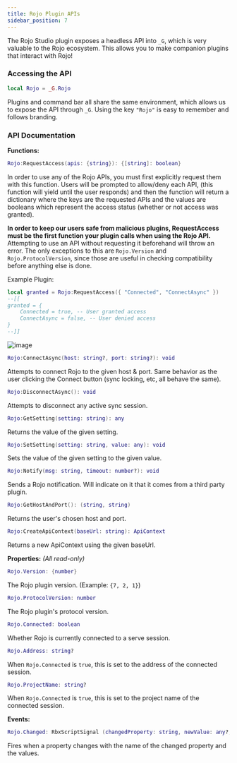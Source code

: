 ```yaml
---
title: Rojo Plugin APIs
sidebar_position: 7
---
```


The Rojo Studio plugin exposes a headless API into `_G`, which is very valuable to the Rojo ecosystem. This allows you to make companion plugins that interact with Rojo!

### Accessing the API
```Lua
local Rojo = _G.Rojo
```
Plugins and command bar all share the same environment, which allows us to expose the API through `_G`. Using the key `"Rojo"` is easy to remember and follows branding.

### API Documentation

**Functions:**

```Lua
Rojo:RequestAccess(apis: {string}): {[string]: boolean}
```
In order to use any of the Rojo APIs, you must first explicitly request them with this function. Users will be prompted to allow/deny each API, (this function will yield until the user responds) and then the function will return a dictionary where the keys are the requested APIs and the values are booleans which represent the access status (whether or not access was granted).

**In order to keep our users safe from malicious plugins, RequestAccess must be the first function your plugin calls when using the Rojo API.** Attempting to use an API without requesting it beforehand will throw an error. The only exceptions to this are `Rojo.Version` and `Rojo.ProtocolVersion`, since those are useful in checking compatibility before anything else is done.

Example Plugin:
```Lua
local granted = Rojo:RequestAccess({ "Connected", "ConnectAsync" })
--[[
granted = {
	Connected = true, -- User granted access
	ConnectAsync = false, -- User denied access
}
--]]
```

![image](https://user-images.githubusercontent.com/40185666/210909337-3caf5af4-0829-447c-9781-da3996c71284.png)



```Lua
Rojo:ConnectAsync(host: string?, port: string?): void
```
Attempts to connect Rojo to the given host & port. Same behavior as the user clicking the Connect button (sync locking, etc, all behave the same).

```Lua
Rojo:DisconnectAsync(): void
```
Attempts to disconnect any active sync session.

```Lua
Rojo:GetSetting(setting: string): any
```
Returns the value of the given setting.

```Lua
Rojo:SetSetting(setting: string, value: any): void
```
Sets the value of the given setting to the given value.

```Lua
Rojo:Notify(msg: string, timeout: number?): void
```
Sends a Rojo notification. Will indicate on it that it comes from a third party plugin.

```Lua
Rojo:GetHostAndPort(): (string, string)
```
Returns the user's chosen host and port.

```Lua
Rojo:CreateApiContext(baseUrl: string): ApiContext
```
Returns a new ApiContext using the given baseUrl.

**Properties:** *(All read-only)*

```Lua
Rojo.Version: {number}
```
The Rojo plugin version. (Example: `{7, 2, 1}`)

```Lua
Rojo.ProtocolVersion: number
```
The Rojo plugin's protocol version.

```Lua
Rojo.Connected: boolean
```
Whether Rojo is currently connected to a serve session.

```Lua
Rojo.Address: string?
```
When `Rojo.Connected` is `true`, this is set to the address of the connected session.

```Lua
Rojo.ProjectName: string?
```
When `Rojo.Connected` is `true`, this is set to the project name of the connected session.

**Events:**

```Lua
Rojo.Changed: RbxScriptSignal (changedProperty: string, newValue: any?, oldValue: any?)
```
Fires when a property changes with the name of the changed property and the values.

